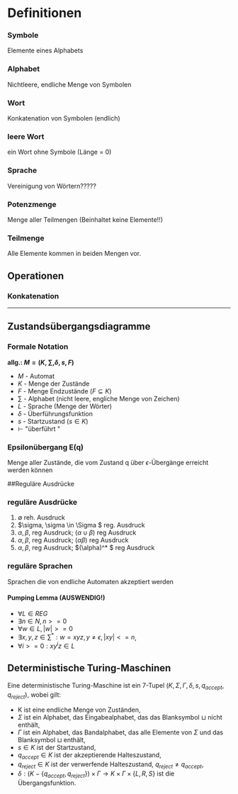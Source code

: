 # Definitionen
### Symbole
Elemente eines Alphabets

### Alphabet
Nichtleere, endliche Menge von Symbolen

### Wort
Konkatenation von Symbolen (endlich)

### leere Wort
ein Wort ohne Symbole (Länge = 0)

### Sprache
Vereinigung von Wörtern?????

### Potenzmenge
Menge aller Teilmengen (Beinhaltet keine Elemente!!)

### Teilmenge
Alle Elemente kommen in beiden Mengen vor.

## Operationen
### Konkatenation

---
## Zustandsübergangsdiagramme
### Formale Notation
**allg.: $M = (K, \sum, \delta, s, F  )$**
* $M$ - Automat
* $K$ - Menge der Zustände
* $F$ - Menge Endzustände ($F \subseteq K$)
* $\sum$ - Alphabet (nicht leere, engliche Menge von Zeichen)
* $L$ - Sprache (Menge der Wörter)
* $\delta$ - Überführungsfunktion
* $s$ - Startzustand ($s \in K$)
* $\vdash$ "überführt "

### Epsilonübergang E(q)
Menge aller Zustände, die vom Zustand q über $\epsilon$-Übergänge erreicht werden können

##Reguläre Ausdrücke

### reguläre Ausdrücke
 1. $\emptyset$ reh. Ausdruck
 2. $\sigma, \sigma \in \Sigma $ reg. Ausdruck
 3. $\alpha, \beta,$ reg Ausdruck; $(\alpha \cup \beta)$ reg Ausdruck
 4. $\alpha, \beta,$ reg Ausdruck; $(\alpha \beta)$ reg Ausdruck
 5. $\alpha, \beta,$ reg Ausdruck; $(\alpha)^* $ reg Ausdruck

### reguläre Sprachen
 Sprachen die von endliche Automaten akzeptiert werden

#### Pumping Lemma (AUSWENDIG!)
 * $\forall L \in REG$
 * $\exists n \in N, n >= 0$
 * $\forall w \in L, |w| >= 0$
 * $\exists x,y,z \in \sum^* : w=xyz, y \neq \epsilon, |xy| <= n$,
 * $\forall i >= 0: xy^iz \in L$

## Deterministische Turing-Maschinen
Eine deterministische Turing-Maschine ist ein 7-Tupel $(K,\Sigma,\Gamma,\delta,s,q_{accept},q_{reject})$, wobei gilt:
* K ist eine endliche Menge von Zuständen,
* $\Sigma$ ist ein Alphabet, das Eingabealphabet, das das Blanksymbol ⊔ nicht enthält,
* $\Gamma$ ist ein Alphabet, das Bandalphabet, das alle Elemente von $\Sigma$ und das Blanksymbol ⊔ enthält,
* $s \in K$ ist der Startzustand,
* $q_{accept} \in K$ ist der akzeptierende Halteszustand,
* $q_{reject} \in K$ ist der verwerfende Halteszustand, $q_{reject}\neq q_{accept}$,
* $\delta:(K-\{q_{accept},q_{reject}\})\times \Gamma \rightarrow K \times \Gamma \times \{L,R,S\}$ ist die Übergangsfunktion.
